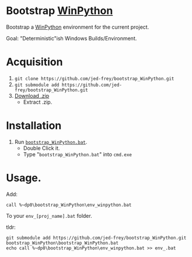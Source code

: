 # Bootstrap [WinPython](https://winpython.github.io/)

Bootstrap a [WinPython](https://winpython.github.io/) environment for the current project.

Goal: "Deterministic"ish Windows Builds/Environment.

# Acquisition

1. ```git clone https://github.com/jed-frey/bootstrap_WinPython.git```
1. ```git submodule add https://github.com/jed-frey/bootstrap_WinPython.git```
1. [Download .zip](https://github.com/jed-frey/bootstrap_WinPython/archive/master.zip)
    - Extract .zip.

# Installation

1. Run [```bootstrap_WinPython.bat```](bootstrap_WinPython.bat).
    - Double Click it.
    - Type "```bootstrap_WinPython.bat```" into ```cmd.exe```

# Usage.

Add:

    call %~dp0\bootstrap_WinPython\env_winpython.bat

To your ```env_[proj_name].bat``` folder.


tldr:

    git submodule add https://github.com/jed-frey/bootstrap_WinPython.git
    bootstrap_WinPython\bootstrap_WinPython.bat
    echo call %~dp0\bootstrap_WinPython\env_winpython.bat >> env_.bat